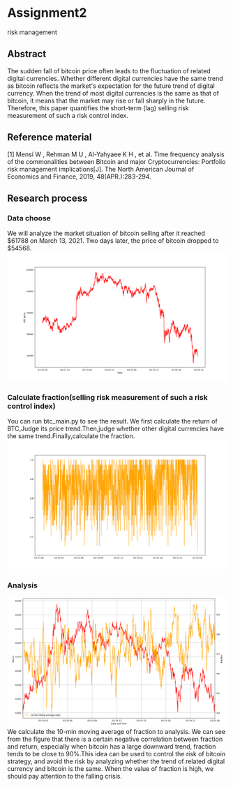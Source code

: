 # Assignment2
risk management
## Abstract
The sudden fall of bitcoin price often leads to the fluctuation of related digital currencies. Whether different digital currencies have the same trend as bitcoin reflects the market's expectation for the future trend of digital currency. When the trend of most digital currencies is the same as that of bitcoin, it means that the market may rise or fall sharply in the future. Therefore, this paper quantifies the short-term (lag) selling risk measurement of such a risk control index.
## Reference material
[1] Mensi W ,  Rehman M U ,  Al-Yahyaee K H , et al. Time frequency analysis of the commonalities between Bitcoin and major Cryptocurrencies: Portfolio risk management implications[J]. The North American Journal of Economics and Finance, 2019, 48(APR.):283-294.
## Research process
### Data choose
We will analyze the market situation of bitcoin selling after it reached $61788 on March 13, 2021. Two days later, the price of bitcoin dropped to $54568.
![](screenshot/BTC_price.png)
### Calculate fraction(selling risk measurement of such a risk control index)
You can run btc_main.py to see the result.
We first calculate the return of BTC,Judge its price trend.Then,judge whether other digital currencies have the same trend.Finally,calculate the fraction.
![](screenshot/fraction.png)
### Analysis
![](screenshot/relevance.png)
We calculate the 10-min moving average of fraction to analysis.
We can see from the figure that there is a certain negative correlation between fraction and return, especially when bitcoin has a large downward trend, fraction tends to be close to 90%.This idea can be used to control the risk of bitcoin strategy, and avoid the risk by analyzing whether the trend of related digital currency and bitcoin is the same. When the value of fraction is high, we should pay attention to the falling crisis.
